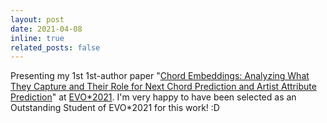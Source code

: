 ```yaml
---
layout: post
date: 2021-04-08
inline: true
related_posts: false
---
```


Presenting my 1st 1st-author paper "[Chord Embeddings: Analyzing What They Capture and Their Role for Next Chord Prediction and Artist Attribute Prediction](https://arxiv.org/pdf/2102.02917.pdf)" at [EVO*2021](https://www.evostar.org/2021/). I'm very happy to have been selected as an Outstanding Student of EVO*2021 for this work! :D